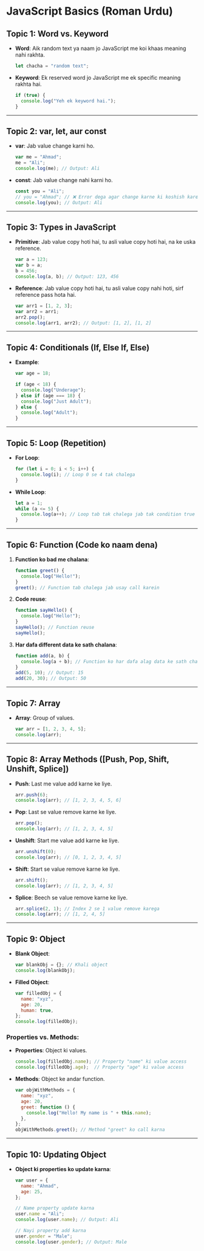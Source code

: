 # JavaScript Basics (Roman Urdu)

## Topic 1: Word vs. Keyword

- **Word**: Aik random text ya naam jo JavaScript me koi khaas meaning nahi rakhta.
  ```javascript
  let chacha = "random text";
  ```

- **Keyword**: Ek reserved word jo JavaScript me ek specific meaning rakhta hai.
  ```javascript
  if (true) {
    console.log("Yeh ek keyword hai.");
  }
  ```

---

## Topic 2: var, let, aur const

- **var**: Jab value change karni ho.
  ```javascript
  var me = "Ahmad";
  me = "Ali";
  console.log(me); // Output: Ali
  ```

- **const**: Jab value change nahi karni ho.
  ```javascript
  const you = "Ali";
  // you = "Ahmad"; // ❌ Error dega agar change karne ki koshish karein
  console.log(you); // Output: Ali
  ```

---

## Topic 3: Types in JavaScript

- **Primitive**: Jab value copy hoti hai, tu asli value copy hoti hai, na ke uska reference.
  ```javascript
  var a = 123;
  var b = a; 
  b = 456;
  console.log(a, b); // Output: 123, 456
  ```

- **Reference**: Jab value copy hoti hai, tu asli value copy nahi hoti, sirf reference pass hota hai.
  ```javascript
  var arr1 = [1, 2, 3];
  var arr2 = arr1;
  arr2.pop();
  console.log(arr1, arr2); // Output: [1, 2], [1, 2]
  ```

---

## Topic 4: Conditionals (If, Else If, Else)

- **Example**:
  ```javascript
  var age = 18;

  if (age < 18) {
    console.log("Underage");
  } else if (age === 18) {
    console.log("Just Adult");
  } else {
    console.log("Adult");
  }
  ```

---

## Topic 5: Loop (Repetition)

- **For Loop**:
  ```javascript
  for (let i = 0; i < 5; i++) {
    console.log(i); // Loop 0 se 4 tak chalega
  }
  ```

- **While Loop**:
  ```javascript
  let a = 1;
  while (a <= 5) {
    console.log(a++); // Loop tab tak chalega jab tak condition true hai
  }
  ```

---

## Topic 6: Function (Code ko naam dena)

1. **Function ko bad me chalana**:
   ```javascript
   function greet() {
     console.log("Hello!");
   }
   greet(); // Function tab chalega jab usay call karein
   ```

2. **Code reuse**:
   ```javascript
   function sayHello() {
     console.log("Hello!");
   }
   sayHello(); // Function reuse
   sayHello();
   ```

3. **Har dafa different data ke sath chalana**:
   ```javascript
   function add(a, b) {
     console.log(a + b); // Function ko har dafa alag data ke sath chala saktay hain
   }
   add(5, 10); // Output: 15
   add(20, 30); // Output: 50
   ```

---

## Topic 7: Array

- **Array**: Group of values.
  ```javascript
  var arr = [1, 2, 3, 4, 5];
  console.log(arr);
  ```

---

## Topic 8: Array Methods ([Push, Pop, Shift, Unshift, Splice])

- **Push**: Last me value add karne ke liye.
  ```javascript
  arr.push(6);
  console.log(arr); // [1, 2, 3, 4, 5, 6]
  ```

- **Pop**: Last se value remove karne ke liye.
  ```javascript
  arr.pop();
  console.log(arr); // [1, 2, 3, 4, 5]
  ```

- **Unshift**: Start me value add karne ke liye.
  ```javascript
  arr.unshift(0);
  console.log(arr); // [0, 1, 2, 3, 4, 5]
  ```

- **Shift**: Start se value remove karne ke liye.
  ```javascript
  arr.shift();
  console.log(arr); // [1, 2, 3, 4, 5]
  ```

- **Splice**: Beech se value remove karne ke liye.
  ```javascript
  arr.splice(2, 1); // Index 2 se 1 value remove karega
  console.log(arr); // [1, 2, 4, 5]
  ```

---

## Topic 9: Object

- **Blank Object**:
  ```javascript
  var blankObj = {}; // Khali object
  console.log(blankObj);
  ```

- **Filled Object**:
  ```javascript
  var filledObj = {
    name: "xyz",
    age: 20,
    human: true,
  };
  console.log(filledObj);
  ```

### Properties vs. Methods:

- **Properties**: Object ki values.
  ```javascript
  console.log(filledObj.name); // Property "name" ki value access
  console.log(filledObj.age);  // Property "age" ki value access
  ```

- **Methods**: Object ke andar function.
  ```javascript
  var objWithMethods = {
    name: "xyz",
    age: 20,
    greet: function () {
      console.log("Hello! My name is " + this.name);
    },
  };
  objWithMethods.greet(); // Method "greet" ko call karna
  ```

---

## Topic 10: Updating Object

- **Object ki properties ko update karna**:
  ```javascript
  var user = {
    name: "Ahmad",
    age: 25,
  };

  // Name property update karna
  user.name = "Ali";
  console.log(user.name); // Output: Ali

  // Nayi property add karna
  user.gender = "Male";
  console.log(user.gender); // Output: Male
  ```
